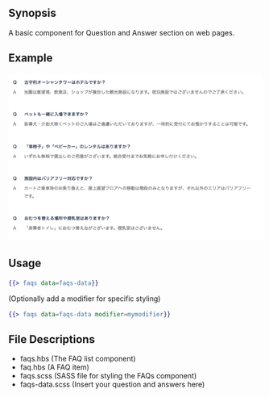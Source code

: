 ## Synopsis
A basic component for Question and Answer section on web pages.

## Example
![Alt text](/FAQs/example.png)

## Usage
```handlebars
{{> faqs data=faqs-data}}
```
(Optionally add a modifier for specific styling)
```handlebars
{{> faqs data=faqs-data modifier=mymodifier}}
```

## File Descriptions
* faqs.hbs (The FAQ list component)
* faq.hbs (A FAQ item)
* faqs.scss (SASS file for styling the FAQs component)
* faqs-data.scss (Insert your question and answers here)
